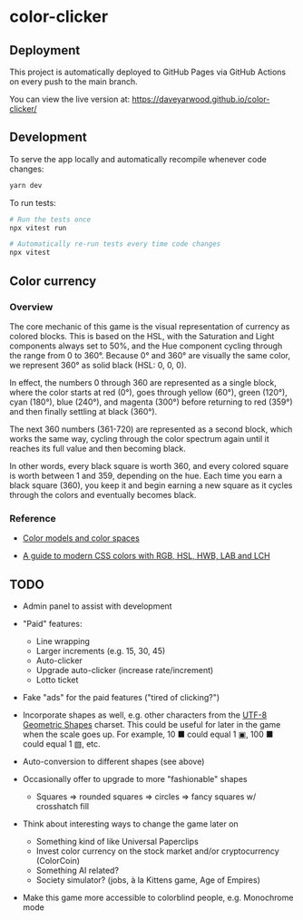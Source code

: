 # color-clicker

## Deployment

This project is automatically deployed to GitHub Pages via GitHub Actions on every push to the main branch.

You can view the live version at: https://daveyarwood.github.io/color-clicker/

## Development

To serve the app locally and automatically recompile whenever code changes:

```bash
yarn dev
```

To run tests:

```bash
# Run the tests once
npx vitest run

# Automatically re-run tests every time code changes
npx vitest
```

## Color currency

### Overview

The core mechanic of this game is the visual representation of currency as
colored blocks. This is based on the HSL, with the Saturation and Light
components always set to 50%, and the Hue component cycling through the range
from 0 to 360°. Because 0° and 360° are visually the same color, we represent
360° as solid black (HSL: 0, 0, 0).

In effect, the numbers 0 through 360 are represented as a single block, where
the color starts at red (0°), goes through yellow (60°), green (120°), cyan
(180°), blue (240°), and magenta (300°) before returning to red (359°) and then
finally settling at black (360°).

The next 360 numbers (361-720) are represented as a second block, which works
the same way, cycling through the color spectrum again until it reaches its full
value and then becoming black.

In other words, every black square is worth 360, and every colored square is
worth between 1 and 359, depending on the hue. Each time you earn a black square
(360), you keep it and begin earning a new square as it cycles through the
colors and eventually becomes black.

### Reference

* [Color models and color spaces][color-models-and-spaces]

* [A guide to modern CSS colors with RGB, HSL, HWB, LAB and
  LCH][modern-css-colors]

## TODO

* Admin panel to assist with development

* "Paid" features:
  * Line wrapping
  * Larger increments (e.g. 15, 30, 45)
  * Auto-clicker
  * Upgrade auto-clicker (increase rate/increment)
  * Lotto ticket

* Fake "ads" for the paid features ("tired of clicking?")

* Incorporate shapes as well, e.g. other characters from the [UTF-8 Geometric
  Shapes][utf-geometric] charset. This could be useful for later in the game
  when the scale goes up. For example, 10 ■ could equal 1 ▣, 100 ■ could equal 1
  ▧, etc.

* Auto-conversion to different shapes (see above)

* Occasionally offer to upgrade to more "fashionable" shapes
  * Squares => rounded squares => circles => fancy squares w/ crosshatch fill

* Think about interesting ways to change the game later on
  * Something kind of like Universal Paperclips
  * Invest color currency on the stock market and/or cryptocurrency (ColorCoin)
  * Something AI related?
  * Society simulator? (jobs, à la Kittens game, Age of Empires)

* Make this game more accessible to colorblind people, e.g. Monochrome mode

[color-models-and-spaces]: https://programmingdesignsystems.com/color/color-models-and-color-spaces/index.html
[modern-css-colors]: https://www.smashingmagazine.com/2021/11/guide-modern-css-colors/
[utf-geometric]: https://www.w3schools.com/charsets/ref_utf_geometric.asp
